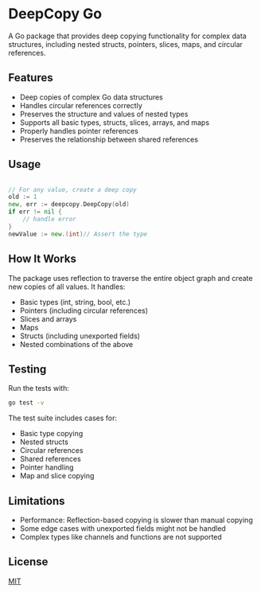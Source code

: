 # DeepCopy Go

A Go package that provides deep copying functionality for complex data structures, including nested structs, pointers, slices, maps, and circular references.

## Features

- Deep copies of complex Go data structures
- Handles circular references correctly
- Preserves the structure and values of nested types
- Supports all basic types, structs, slices, arrays, and maps
- Properly handles pointer references
- Preserves the relationship between shared references


## Usage

```go

// For any value, create a deep copy
old := 1
new, err := deepcopy.DeepCopy(old)
if err != nil {
    // handle error
}
newValue := new.(int)// Assert the type
```


## How It Works

The package uses reflection to traverse the entire object graph and create new copies of all values. It handles:

- Basic types (int, string, bool, etc.)
- Pointers (including circular references)
- Slices and arrays
- Maps
- Structs (including unexported fields)
- Nested combinations of the above

## Testing

Run the tests with:

```bash
go test -v
```

The test suite includes cases for:
- Basic type copying
- Nested structs
- Circular references
- Shared references
- Pointer handling
- Map and slice copying

## Limitations

- Performance: Reflection-based copying is slower than manual copying
- Some edge cases with unexported fields might not be handled
- Complex types like channels and functions are not supported

## License

[MIT](LICENSE)
